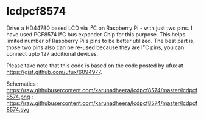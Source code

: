 lcdpcf8574
==========

Drive a HD44780 based LCD via I²C on Raspberry Pi - with just two pins. I have used PCF8574 I²C bus expander Chip
for this purpose. This helps limited number of Raspberry Pi's pins to be better utilized. The best part is, those two pins also can be re-used because they are I²C pins, you can connect upto 127 additional devices.

Please take note that this code is based on the code posted by ufux at https://gist.github.com/ufux/6094977.

Schematics : https://raw.githubusercontent.com/karunadheera/lcdpcf8574/master/lcdpcf8574.png
           : https://raw.githubusercontent.com/karunadheera/lcdpcf8574/master/lcdpcf8574.svg
